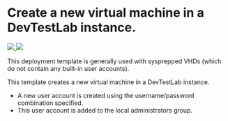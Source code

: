 # Create a new virtual machine in a DevTestLab instance.

<a href="https://portal.azure.com/#create/Microsoft.Template/uri/https%3A%2F%2Fraw.githubusercontent.com%2Fazure%2Fazure-quickstart-templates%2Fmaster%2F101-devtestlab-create-vm-username-pwd%2Fazuredeploy.json" target="_blank">
    <img src="http://azuredeploy.net/deploybutton.png"/>
</a>

<a href="http://armviz.io/#/?load=https://raw.githubusercontent.com/azure/azure-quickstart-templates/master/101-devtestlab-create-vm-username-pwd/azuredeploy.json" target="_blank">
  <img src="http://armviz.io/visualizebutton.png"/>
</a>


This deployment template is generally used with sysprepped VHDs (which do not contain any built-in user accounts).

This template creates a new virtual machine in a DevTestLab instance.
- A new user account is created using the username/password combination specified. 
- This user account is added to the local administrators group.
